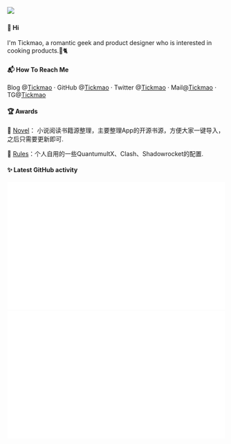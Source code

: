 <!-- <p align="center">
  Visitor count<br>
  <img src="https://profile-counter.glitch.me/tickmao/count.svg" />
</p> -->
![](https://komarev.com/ghpvc/?username=tickmao&color=f0dc6e) 
#### 👋 Hi 
I'm Tickmao, a romantic geek and product designer who is interested in cooking products.🥗🐈

#### 📬 How To Reach Me
Blog @[Tickmao](https://blog.tickmao.com) · GitHub @[Tickmao](https://github.com/tickmao) · Twitter @[Tickmao](https://twitter.com/tickmao) · Mail@[Tickmao](mailto:lyle.lypm@gmail.com) · TG@[Tickmao](https://t.me/mwkds)

#### 🏆 Awards

🥇  [Novel](https://github.com/tickmao/Novel)： 小说阅读书籍源整理，主要整理App的开源书源，方便大家一键导入，之后只需要更新即可.

🥈  [Rules](https://github.com/tickmao/Rules)：个人自用的一些QuantumultX、Clash、Shadowrocket的配置.

#### ✨ Latest GitHub activity
![](https://raw.githubusercontent.com/tickmao/github-stats-transparent/output/generated/overview.svg)
![](https://raw.githubusercontent.com/tickmao/github-stats-transparent/output/generated/languages.svg)
